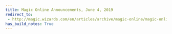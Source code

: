 ```yaml
---
title: Magic Online Announcements, June 4, 2019
redirect_to:
 - http://magic.wizards.com/en/articles/archive/magic-online/magic-online-announcements-june-4-2019
has_build_notes: True
---
```


